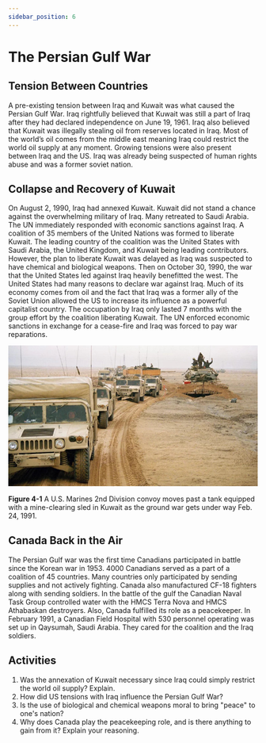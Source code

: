 ```yaml
---
sidebar_position: 6
---
```


# The Persian Gulf War

## Tension Between Countries

A pre-existing tension between Iraq and Kuwait was what caused the Persian Gulf War. Iraq rightfully believed that Kuwait was still a part of Iraq after they had declared independence on June 19, 1961. Iraq also believed that Kuwait was illegally stealing oil from reserves located in Iraq. Most of the world’s oil comes from the middle east meaning Iraq could restrict the world oil supply at any moment. Growing tensions were also present between Iraq and the US. Iraq was already being suspected of human rights abuse and was a former soviet nation. 

## Collapse and Recovery of Kuwait

On August 2, 1990, Iraq had annexed Kuwait. Kuwait did not stand a chance against the overwhelming military of Iraq. Many retreated to Saudi Arabia. The UN immediately responded with economic sanctions against Iraq. A coalition of 35 members of the United Nations was formed to liberate Kuwait. The leading country of the coalition was the United States with Saudi Arabia, the United Kingdom, and Kuwait being leading contributors. However, the plan to liberate Kuwait was delayed as Iraq was suspected to have chemical and biological weapons. Then on October 30, 1990, the war that the United States led against Iraq heavily benefitted the west. The United States had many reasons to declare war against Iraq. Much of its economy comes from oil and the fact that Iraq was a former ally of the Soviet Union allowed the US to increase its influence as a powerful capitalist country. The occupation by Iraq only lasted 7 months with the group effort by the coalition liberating Kuwait. The UN enforced economic sanctions in exchange for a cease-fire and Iraq was forced to pay war reparations. 

![Figure 4-1](./assets/4-1.jpg)

**Figure 4-1** A U.S. Marines 2nd Division convoy moves past a tank equipped with a mine-clearing sled in Kuwait as the ground war gets under way Feb. 24, 1991.

## Canada Back in the Air

The Persian Gulf war was the first time Canadians participated in battle since the Korean war in 1953. 4000 Canadians served as a part of a coalition of 45 countries. Many countries only participated by sending supplies and not actively fighting. Canada also manufactured CF-18 fighters along with sending soldiers. In the battle of the gulf the Canadian Naval Task Group controlled water with the HMCS Terra Nova and HMCS Athabaskan destroyers. Also, Canada fulfilled its role as a peacekeeper. In February 1991, a Canadian Field Hospital with 530 personnel operating was set up in Qaysumah, Saudi Arabia. They cared for the coalition and the Iraq soldiers. 

## Activities

1. Was the annexation of Kuwait necessary since Iraq could simply restrict the world oil supply? Explain.
2. How did US tensions with Iraq influence the Persian Gulf War?
3. Is the use of biological and chemical weapons moral to bring "peace" to one's nation?
4. Why does Canada play the peacekeeping role, and is there anything to gain from it? Explain your reasoning.
